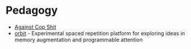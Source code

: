 # Pedagogy

- [Against Cop Shit](https://jeffreymoro.com/blog/2020-02-13-against-cop-shit/)
- [orbit](https://github.com/andymatuschak/orbit) - Experimental spaced repetition platform for exploring ideas in memory augmentation and programmable attention